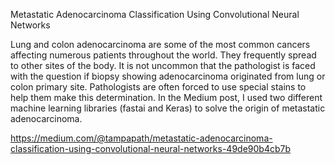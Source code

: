 Metastatic Adenocarcinoma Classification Using Convolutional Neural Networks

Lung and colon adenocarcinoma are some of the most common cancers affecting numerous patients throughout the world. They frequently spread to other sites of the body. It is not uncommon that the pathologist is faced with the question if biopsy showing adenocarcinoma originated from lung or colon primary site. Pathologists are often forced to use special stains to help them make this determination. In the Medium post, I used two different machine learning libraries (fastai and Keras) to solve the origin of metastatic adenocarcinoma.

https://medium.com/@tampapath/metastatic-adenocarcinoma-classification-using-convolutional-neural-networks-49de90b4cb7b
